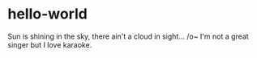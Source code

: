 # hello-world
Sun is shining in the sky, there ain't a cloud in sight... /o~
I'm not a great singer but I love karaoke.
